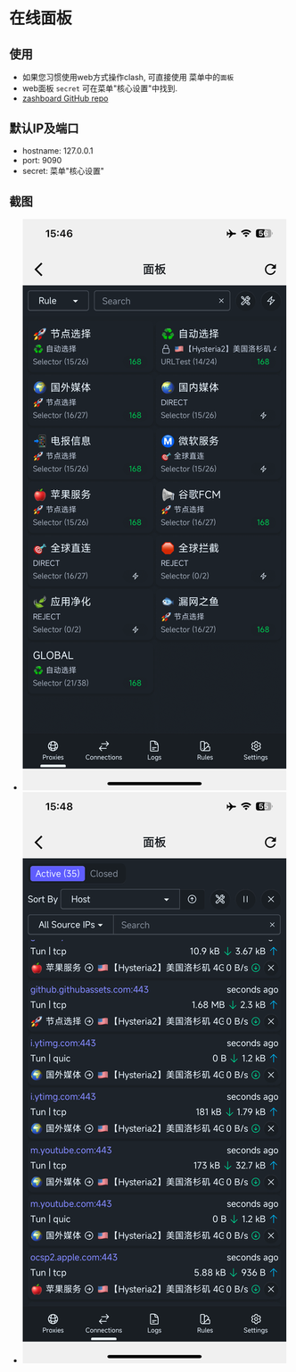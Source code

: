 # 在线面板

## 使用
- 如果您习惯使用web方式操作clash, 可直接使用 菜单中的`面板`
- web面板 `secret` 可在菜单"核心设置"中找到.
- [zashboard GitHub repo](https://github.com/Zephyruso/zashboard)

## 默认IP及端口
- hostname: 127.0.0.1
- port: 9090
- secret: 菜单"核心设置"


## 截图
  - ![zashboard 界面 规则组](./img/online-panel01.png)
  - ![zashboard 界面 连接](./img/online-panel02.png)


